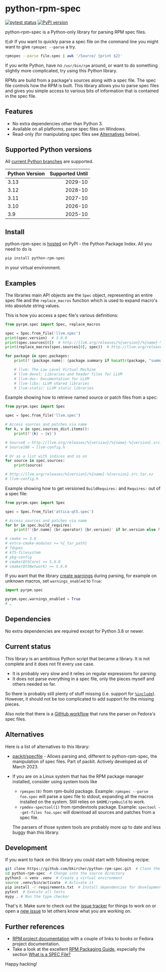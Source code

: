 # python-rpm-spec

[![pytest status](https://github.com/bkircher/python-rpm-spec/actions/workflows/test.yml/badge.svg)](https://github.com/bkircher/python-rpm-spec/actions/workflows/test.yml)
[![PyPI version](https://badge.fury.io/py/python-rpm-spec.svg)](https://badge.fury.io/py/python-rpm-spec)

python-rpm-spec is a Python-only library for parsing RPM spec files.

*tl;dr* If you want to quickly parse a spec file on the command line you might want to give `rpmspec --parse` a try.

```sh
rpmspec --parse file.spec | awk '/Source/ {print $2}'
```

If you write Python, have no `/usr/bin/rpm` around, or want to do something slightly more complicated, try using this Python library.

RPMs are build from a package's sources along with a spec file. The spec file controls how the RPM is built. This library allows you to parse spec files and gives you simple access to various bits of information that is contained in the spec file.

## Features

- No extra dependencies other than Python 3.
- Available on all platforms, parse spec files on Windows.
- Read-only (for manipulating spec files see [Alternatives](#alternatives) below).

## Supported Python versions

All [current Python branches](https://devguide.python.org/versions/#versions) are supported.

| Python Version | Supported Until |
| :------------- | --------------: |
| 3.13           | 2029-10         |
| 3.12           | 2028-10         |
| 3.11           | 2027-10         |
| 3.10           | 2026-10         |
| 3.9            | 2025-10         |

## Install

python-rpm-spec is [hosted](https://pypi.org/project/python-rpm-spec/) on PyPI - the Python Package Index. All you need to do is

```sh
pip install python-rpm-spec
```

in your virtual environment.

## Examples

The libraries main API objects are the `Spec` object, representing an entire spec file and the `replace_macros` function which is used to expand macro's into absolute string values.

This is how you access a spec file's various definitions:

```python
from pyrpm.spec import Spec, replace_macros

spec = Spec.from_file('llvm.spec')
print(spec.version)  # 3.8.0
print(spec.sources[0])  # http://llvm.org/releases/%{version}/%{name}-%{version}.src.tar.xz
print(replace_macros(spec.sources[0], spec))  # http://llvm.org/releases/3.8.0/llvm-3.8.0.src.tar.xz

for package in spec.packages:
    print(f'{package.name}: {package.summary if hasattr(package, "summary") else spec.summary}')

    # llvm: The Low Level Virtual Machine
    # llvm-devel: Libraries and header files for LLVM
    # llvm-doc: Documentation for LLVM
    # llvm-libs: LLVM shared libraries
    # llvm-static: LLVM static libraries

```

Example showing how to retrieve named source or patch files from a spec:

```python
from pyrpm.spec import Spec

spec = Spec.from_file('llvm.spec')

# Access sources and patches via name
for k, v in spec.sources_dict.items():
    print(f'{k} → {v}')

# Source0 → http://llvm.org/releases/%{version}/%{name}-%{version}.src.tar.xz
# Source100 → llvm-config.h

# Or as a list with indices and so on
for source in spec.sources:
    print(source)

# http://llvm.org/releases/%{version}/%{name}-%{version}.src.tar.xz
# llvm-config.h
```

Example showing how to get versioned `BuildRequires:` and `Requires:` out of a spec file:

```python
from pyrpm.spec import Spec

spec = Spec.from_file('attica-qt5.spec')

# Access sources and patches via name
for br in spec.build_requires:
    print(f'{br.name} {br.operator} {br.version}' if br.version else f'{br.name}')

# cmake >= 3.0
# extra-cmake-modules >= %{_tar_path}
# fdupes
# kf5-filesystem
# pkg-config
# cmake(Qt5Core) >= 5.6.0
# cmake(Qt5Network) >= 5.6.0
```

If you want that the library [create warnings](https://docs.python.org/3/library/warnings.html) during parsing, for example on unknown macros, set `warnings_enabled` to `True`:

```python
import pyrpm.spec

pyrpm.spec.warnings_enabled = True
# …
```

## Dependencies

No extra dependencies are required except for Python 3.8 or newer.

## Current status

This library is an ambitious Python script that became a library. It is not complete and it does not fit every use case.

- It is probably very slow and it relies on regular expressions for parsing.
- It does not parse everything in a spec file, only the pieces myself and others needed so far.

So there is probably still plenty of stuff missing (i.e. support for [`%include`](https://github.com/bkircher/python-rpm-spec/issues/51)). However, it should not be too complicated to add support for the missing pieces.

Also note that there is a [GitHub workflow](https://github.com/bkircher/python-rpm-spec/actions/workflows/fedora-sources.yml) that runs the parser on Fedora's spec files.

## Alternatives

Here is a list of alternatives to this library:

- [packit/specfile](https://github.com/packit/specfile) - Allows parsing and, different to python-rpm-spec, the manipulation of spec files. Part of packit. Actively developed as of March 2023.
- If you are on a Linux system that has the RPM package manager installed, consider using system tools like
  - `rpmspec(8)` from rpm-build package. Example: `rpmspec --parse foo.spec` will parse a spec file to stdout, expanding all the macros installed on the system. Still relies on `$HOME/rpmbuild` to work.
  - `rpmdev-spectool(1)` from rpmdevtools package. Example: `spectool --get-files foo.spec` will download all sources and patches from a spec file.

  The parsers of those system tools are probably more up to date and less buggy than this library.

## Development

If you want to hack on this library you could start with following recipe:

```sh
git clone https://github.com/bkircher/python-rpm-spec.git  # Clone the repo
cd python-rpm-spec  # Change into the source directory
python3 -m venv .venv  # Create a virtual environment
source .venv/bin/activate  # Activate it
pip install -r requirements.txt  # Install dependencies for development
pytest  # Execute all tests
mypy . # Run the type checker
```

That's it. Make sure to check out the [issue tracker](https://github.com/bkircher/python-rpm-spec/issues) for things to work on or open a [new issue](https://github.com/bkircher/python-rpm-spec/issues/new/choose) to let others know what you are working on.

## Further references

- [RPM project documentation](https://rpm.org/documentation.html) with a couple of links to books or Fedora project documentation.
- Take a look at the excellent [RPM Packaging Guide](https://rpm-guide.readthedocs.io/en/latest/index.html), especially the section [What is a SPEC File?](https://rpm-guide.readthedocs.io/en/latest/rpm-guide.html#what-is-a-spec-file)

Happy hacking!
